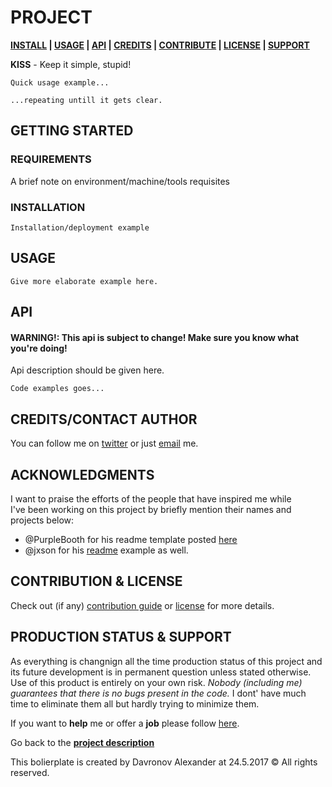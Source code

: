 <!-- [![Image caption](/project.logo.jpg)](#) -->

# PROJECT
**[INSTALL][i] | [USAGE][u] | [API][a] | [CREDITS][c] | [CONTRIBUTE][cpl] | [LICENSE][cpl] | [SUPPORT][ps]**

[d]: #project

**KISS** - Keep it simple, stupid!

```
Quick usage example...
```

```
...repeating untill it gets clear.
```

## GETTING STARTED
[gt]: #getting-started 'Getting started guide'
### REQUIREMENTS

A brief note on environment/machine/tools requisites

### INSTALLATION
[i]: #installation 'Installation guide' 

```
Installation/deployment example
```

## USAGE
[u]: #usage 'Product usage'


```
Give more elaborate example here.
```

## API
[a]: #api 'Module\'s API description'

#### WARNING!: This api is subject to change! Make sure you know what you're doing!
Api description should be given here.
```
Code examples goes... 
```

## CREDITS/CONTACT AUTHOR
[c]: #creditscontact-author 'Credits & author\'s contacts info '
You can follow me on [twitter](https://twitter.com/biteofpie) or just [email](mailto:al.neodim@gmail.com) me.

## ACKNOWLEDGMENTS
[acc]: acknowledgments

I want to praise the efforts of the people that have inspired me while <br>
I've been working on this project by briefly mention their names and projects below: <br>

- @PurpleBooth for his readme template posted [here](https://gist.github.com/PurpleBooth/109311bb0361f32d87a2)
- @jxson for his [readme](https://gist.github.com/jxson/1784669) example as well.

## CONTRIBUTION & LICENSE
[cpl]:#contribution--license 'Contribution guide & license info'

Check out (if any) <a href='/CONTRIBUTION'>contribution guide</a> or <a href='/LICENSE'>license</a> for more details.

## PRODUCTION STATUS & SUPPORT
[ps]: #production-status--support 'Production use disclaimer & support info'

As everything is changnign all the time production status of this project and its future development is in permanent question unless stated otherwise.
Use of this product is entirely on your own risk. *Nobody (including me) guarantees that there is no bugs present in the code.*
I dont' have much time to eliminate them all but hardly trying to minimize them.

If you want to **help** me or offer a **job** please follow [here][c].

Go back to the **[project description][d]**

This bolierplate is created by Davronov Alexander at 24.5.2017 © All rights reserved.  
